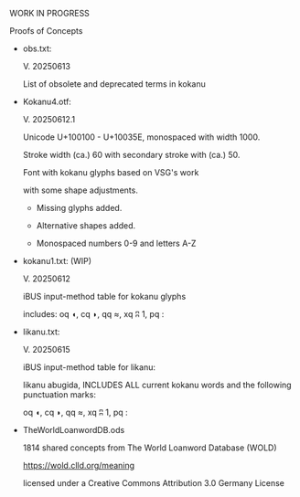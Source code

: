 WORK IN PROGRESS

Proofs of Concepts

- obs.txt:
  
  V. 20250613

  List of obsolete and deprecated terms in kokanu

- Kokanu4.otf:

  V. 20250612.1

  Unicode U+100100 - U+10035E, monospaced with width 1000.

  Stroke width (ca.) 60 with secondary stroke with (ca.) 50.

  Font with kokanu glyphs based on VSG's work

  with some shape adjustments.

  - Missing glyphs added.

  - Alternative shapes added.

  - Monospaced numbers 0-9 and letters A-Z

- kokanu1.txt: (WIP)

  V. 20250612

  iBUS input-method table for kokanu glyphs

  includes: oq	◖, cq	◗, qq	≈, xq	ʭ	1, pq	:
  
- likanu.txt:

  V. 20250615

  iBUS input-method table for likanu:

  likanu abugida, INCLUDES ALL current kokanu words
  and the following punctuation marks:

  oq	◖, cq	◗, qq	≈, xq	ʭ	1, pq	:

- TheWorldLoanwordDB.ods
  
  1814 shared concepts from The World Loanword Database (WOLD)
  
  https://wold.clld.org/meaning
  
  licensed under a Creative Commons Attribution 3.0 Germany License


 

